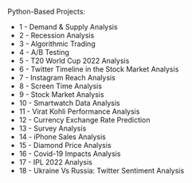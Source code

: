 Python-Based Projects:
- 1 - Demand & Supply Analysis
- 2 - Recession Analysis
- 3 - Algorithmic Trading
- 4 - A/B Testing
- 5 - T20 World Cup 2022 Analysis
- 6 - Twitter Timeline in the Stock Market Analysis
- 7 - Instagram Reach Analysis
- 8 - Screen Time Analysis
- 9 - Stock Market Analysis
- 10 - Smartwatch Data Analysis
- 11 - Virat Kohli Performance Analysis
- 12 - Currency Exchange Rate Prediction
- 13 - Survey Analysis
- 14 - iPhone Sales Analysis
- 15 - Diamond Price Analysis
- 16 - Covid-19 Impacts Analysis
- 17 - IPL 2022 Analysis
- 18 - Ukraine Vs Russia: Twitter Sentiment Analysis
